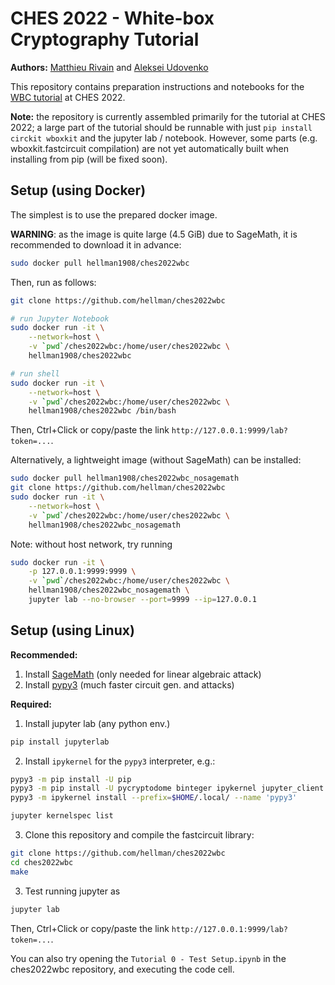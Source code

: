# CHES 2022 - White-box Cryptography Tutorial

**Authors:** [Matthieu Rivain](https://www.matthieurivain.com/) and [Aleksei Udovenko](https://affine.group)

This repository contains preparation instructions and notebooks for the [WBC tutorial](https://ches.iacr.org/2022/affiliated.php) at CHES 2022.

**Note:** the repository is currently assembled primarily for the tutorial at CHES 2022; a large part of the tutorial should be runnable with just `pip install circkit wboxkit` and the jupyter lab / notebook. However, some parts (e.g. wboxkit.fastcircuit compilation) are not yet automatically built when installing from pip (will be fixed soon).


## Setup (using Docker)

The simplest is to use the prepared docker image.

**WARNING**: as the image is quite large (4.5 GiB) due to SageMath, it is recommended to download it in advance:

```bash
sudo docker pull hellman1908/ches2022wbc
```
Then, run as follows:
```bash
git clone https://github.com/hellman/ches2022wbc

# run Jupyter Notebook
sudo docker run -it \
	--network=host \
	-v `pwd`/ches2022wbc:/home/user/ches2022wbc \
	hellman1908/ches2022wbc

# run shell
sudo docker run -it \
	--network=host \
	-v `pwd`/ches2022wbc:/home/user/ches2022wbc \
	hellman1908/ches2022wbc /bin/bash
```

Then, Ctrl+Click or copy/paste the link `http://127.0.0.1:9999/lab?token=...`.

Alternatively, a lightweight image (without SageMath) can be installed:
```bash
sudo docker pull hellman1908/ches2022wbc_nosagemath
git clone https://github.com/hellman/ches2022wbc
sudo docker run -it \
	--network=host \
	-v `pwd`/ches2022wbc:/home/user/ches2022wbc \
	hellman1908/ches2022wbc_nosagemath
```

Note: without host network, try running
```bash
sudo docker run -it \
	-p 127.0.0.1:9999:9999 \
	-v `pwd`/ches2022wbc:/home/user/ches2022wbc \
	hellman1908/ches2022wbc_nosagemath \
	jupyter lab --no-browser --port=9999 --ip=127.0.0.1
```

## Setup (using Linux)

**Recommended:**

1. Install [SageMath](https://doc.sagemath.org/html/en/installation/index.html) (only needed for linear algebraic attack)
2. Install [pypy3](https://www.pypy.org/download.html) (much faster circuit gen. and attacks)

**Required:**

1. Install jupyter lab (any python env.)
```bash
pip install jupyterlab
```
2. Install `ipykernel` for the `pypy3` interpreter, e.g.:
```bash
pypy3 -m pip install -U pip
pypy3 -m pip install -U pycryptodome binteger ipykernel jupyter_client
pypy3 -m ipykernel install --prefix=$HOME/.local/ --name 'pypy3'

jupyter kernelspec list
```
3. Clone this repository and compile the fastcircuit library:
```bash
git clone https://github.com/hellman/ches2022wbc
cd ches2022wbc
make
````
3. Test running jupyter as
```bash
jupyter lab
```
Then, Ctrl+Click or copy/paste the link `http://127.0.0.1:9999/lab?token=...`.

You can also try opening the `Tutorial 0 - Test Setup.ipynb` in the ches2022wbc repository, and executing the code cell.